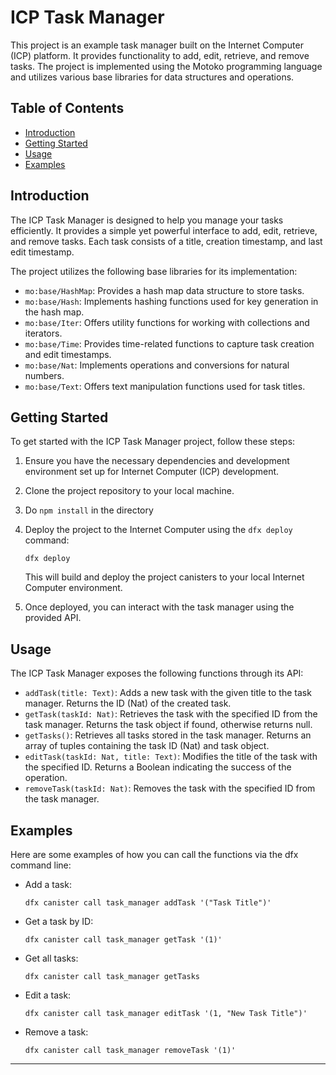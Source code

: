 # ICP Task Manager

This project is an example task manager built on the Internet Computer (ICP) platform. It provides functionality to add, edit, retrieve, and remove tasks. The project is implemented using the Motoko programming language and utilizes various base libraries for data structures and operations.

## Table of Contents

- [Introduction](#introduction)
- [Getting Started](#getting-started)
- [Usage](#usage)
- [Examples](#examples)

## Introduction

The ICP Task Manager is designed to help you manage your tasks efficiently. It provides a simple yet powerful interface to add, edit, retrieve, and remove tasks. Each task consists of a title, creation timestamp, and last edit timestamp.

The project utilizes the following base libraries for its implementation:
- `mo:base/HashMap`: Provides a hash map data structure to store tasks.
- `mo:base/Hash`: Implements hashing functions used for key generation in the hash map.
- `mo:base/Iter`: Offers utility functions for working with collections and iterators.
- `mo:base/Time`: Provides time-related functions to capture task creation and edit timestamps.
- `mo:base/Nat`: Implements operations and conversions for natural numbers.
- `mo:base/Text`: Offers text manipulation functions used for task titles.

## Getting Started

To get started with the ICP Task Manager project, follow these steps:

1. Ensure you have the necessary dependencies and development environment set up for Internet Computer (ICP) development.
2. Clone the project repository to your local machine.
3. Do `npm install` in the directory
4. Deploy the project to the Internet Computer using the `dfx deploy` command:

   ```shell
   dfx deploy
   ```

   This will build and deploy the project canisters to your local Internet Computer environment.

5. Once deployed, you can interact with the task manager using the provided API.

## Usage

The ICP Task Manager exposes the following functions through its API:

- `addTask(title: Text)`: Adds a new task with the given title to the task manager. Returns the ID (Nat) of the created task.
- `getTask(taskId: Nat)`: Retrieves the task with the specified ID from the task manager. Returns the task object if found, otherwise returns null.
- `getTasks()`: Retrieves all tasks stored in the task manager. Returns an array of tuples containing the task ID (Nat) and task object.
- `editTask(taskId: Nat, title: Text)`: Modifies the title of the task with the specified ID. Returns a Boolean indicating the success of the operation.
- `removeTask(taskId: Nat)`: Removes the task with the specified ID from the task manager.

## Examples

Here are some examples of how you can call the functions via the dfx command line:

- Add a task:
  ```shell
  dfx canister call task_manager addTask '("Task Title")'
  ```

- Get a task by ID:
  ```shell
  dfx canister call task_manager getTask '(1)'
  ```

- Get all tasks:
  ```shell
  dfx canister call task_manager getTasks
  ```

- Edit a task:
  ```shell
  dfx canister call task_manager editTask '(1, "New Task Title")'
  ```

- Remove a task:
  ```shell
  dfx canister call task_manager removeTask '(1)'
  ```

---
